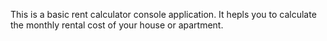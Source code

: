 This is a basic rent calculator console application.
It hepls you to calculate the monthly rental cost of your house or apartment.